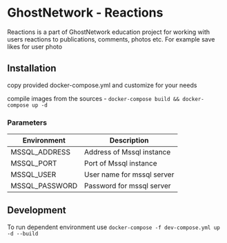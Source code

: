 # GhostNetwork - Reactions

Reactions is a part of GhostNetwork education project for working with users reactions to publications, comments, photos etc. For example save likes for user photo

## Installation

copy provided docker-compose.yml and customize for your needs

compile images from the sources - `docker-compose build && docker-compose up -d`

### Parameters

| Environment    | Description                |
|----------------|----------------------------|
| MSSQL_ADDRESS  | Address of Mssql instance  |
| MSSQL_PORT     | Port of Mssql instance     |
| MSSQL_USER     | User name for mssql server |
| MSSQL_PASSWORD | Password for mssql server  |

## Development

To run dependent environment use `docker-compose -f dev-compose.yml up -d --build`


